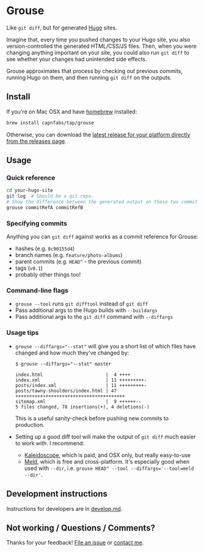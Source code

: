 # Grouse

Like `git diff`, but for generated [Hugo](https://gohugo.io) sites.

Imagine that, every time you pushed changes to your Hugo site, you also version-controlled the generated HTML/CSS/JS files. Then, when you were changing anything important on your site, you could also run `git diff` to see whether your changes had unintended side effects.

Grouse approximates that process by checking out previous commits, running Hugo on them, and then running `git diff` on the outputs.

## Install

If you're on Mac OSX and have [homebrew](https://brew.sh) installed:

```sh
brew install capnfabs/tap/grouse
```

Otherwise, you can download the [latest release for your platform directly from the releases page](https://github.com/capnfabs/grouse/releases/latest).

## Usage

### Quick reference

```sh
cd your-hugo-site
git log  # Should be a git repo.
# Show the difference between the generated output on these two commit references.
grouse commitRefA commitRefB
```

### Specifying commits

Anything you can `git diff` against works as a commit reference for Grouse:
- hashes (e.g. `8c90155d4`)
- branch names (e.g. `feature/photo-albums`)
- parent commits (e.g. `HEAD^` - the previous commit)
- tags (`v0.1`)
- probably other things too!

### Command-line flags

- `grouse --tool` runs `git difftool` instead of `git diff`
- Pass additional args to the Hugo builds with `--buildargs`
- Pass additional args to the `git diff` command with `--diffargs`

### Usage tips

- `grouse --diffargs="--stat"` will give you a short list of which files have changed and how much they've changed by:

    ```
    $ grouse --diffargs="--stat" master

    index.html                       |  4 ++++
    index.xml                        | 11 +++++++++-
    posts/index.xml                  | 11 +++++++++-
    posts/tawny-shoulders/index.html | 47 ++++++++++++++++++++++++++++++++++++++++
    sitemap.xml                      |  9 ++++++--
    5 files changed, 78 insertions(+), 4 deletions(-)
    ```

    This is a useful sanity-check before pushing new commits to production.

- Setting up a good diff tool will make the output of `git diff` much easier to work with. I recommend:
  - [Kaleidoscope](https://www.kaleidoscopeapp.com/), which is paid, and OSX only, but really easy-to-use
  - [Meld](http://meldmerge.org/), which is free and cross-platform. It's especially good when used with `--dir`, i.e. `grouse HEAD^ --tool --diffargs='--tool=meld --dir'`.

## Development instructions

Instructions for developers are in [develop.md](develop.md).

## Not working / Questions / Comments?

Thanks for your feedback! [File an issue](issues) or [contact me](https://capnfabs.net/contact).
